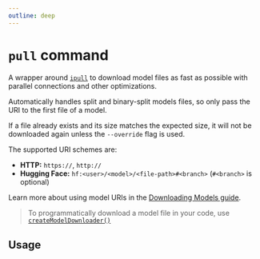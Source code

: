 ```yaml
---
outline: deep
---
```

# `pull` command

<script setup lang="ts">
import {data as docs} from "./cli.data.js";
const commandDoc = docs.pull;
</script>

<p v-html="commandDoc.description"></p>

A wrapper around [`ipull`](https://www.npmjs.com/package/ipull)
to download model files as fast as possible with parallel connections and other optimizations.

Automatically handles split and binary-split models files, so only pass the URI to the first file of a model.

If a file already exists and its size matches the expected size, it will not be downloaded again unless the `--override` flag is used.

The supported URI schemes are:
- **HTTP:** `https://`, `http://`
- **Hugging Face:** `hf:<user>/<model>/<file-path>#<branch>` (`#<branch>` is optional)

Learn more about using model URIs in the [Downloading Models guide](../guide/downloading-models.md#model-uris).

> To programmatically download a model file in your code, use [`createModelDownloader()`](../api/functions/createModelDownloader.md)

## Usage
<div v-html="commandDoc.usageHtml"></div>
<div v-html="commandDoc.options"></div>
